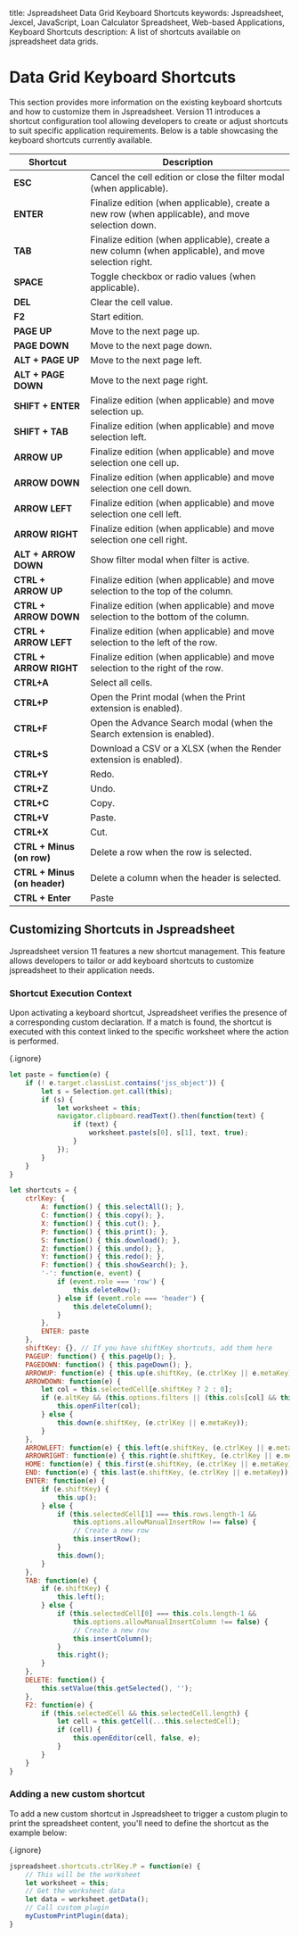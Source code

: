 title: Jspreadsheet Data Grid Keyboard Shortcuts
keywords: Jspreadsheet, Jexcel, JavaScript, Loan Calculator Spreadsheet, Web-based Applications, Keyboard Shortcuts
description: A list of shortcuts available on jspreadsheet data grids.

# Data Grid Keyboard Shortcuts

This section provides more information on the existing keyboard shortcuts and how to customize them in Jspreadsheet. Version 11 introduces a shortcut configuration tool allowing developers to create or adjust shortcuts to suit specific application requirements. Below is a table showcasing the keyboard shortcuts currently available.

| Shortcut                      | Description                                                                                           |
|-------------------------------|-------------------------------------------------------------------------------------------------------|
| **ESC**                       | Cancel the cell edition or close the filter modal (when applicable).                                  |
| **ENTER**                     | Finalize edition (when applicable), create a new row (when applicable), and move selection down.      |
| **TAB**                       | Finalize edition (when applicable), create a new column (when applicable), and move selection right.  |
| **SPACE**                     | Toggle checkbox or radio values (when applicable).                                                    |
| **DEL**                       | Clear the cell value.                                                                                 |
| **F2**                        | Start edition.                                                                                        |
| **PAGE UP**                   | Move to the next page up.                                                                             |
| **PAGE DOWN**                 | Move to the next page down.                                                                           |
| **ALT + PAGE UP**             | Move to the next page left.                                                                           |
| **ALT + PAGE DOWN**           | Move to the next page right.                                                                          |
| **SHIFT + ENTER**             | Finalize edition (when applicable) and move selection up.                                             |
| **SHIFT + TAB**               | Finalize edition (when applicable) and move selection left.                                           |
| **ARROW UP**                  | Finalize edition (when applicable) and move selection one cell up.                                    |
| **ARROW DOWN**                | Finalize edition (when applicable) and move selection one cell down.                                  |
| **ARROW LEFT**                | Finalize edition (when applicable) and move selection one cell left.                                  |
| **ARROW RIGHT**               | Finalize edition (when applicable) and move selection one cell right.                                 |
| **ALT + ARROW DOWN**          | Show filter modal when filter is active.                                                              |
| **CTRL + ARROW UP**           | Finalize edition (when applicable) and move selection to the top of the column.                       |
| **CTRL + ARROW DOWN**         | Finalize edition (when applicable) and move selection to the bottom of the column.                    |
| **CTRL + ARROW LEFT**         | Finalize edition (when applicable) and move selection to the left of the row.                         |
| **CTRL + ARROW RIGHT**        | Finalize edition (when applicable) and move selection to the right of the row.                        |
| **CTRL+A**                    | Select all cells.                                                                                     |
| **CTRL+P**                    | Open the Print modal (when the Print extension is enabled).                                           |
| **CTRL+F**                    | Open the Advance Search modal (when the Search extension is enabled).                                 |
| **CTRL+S**                    | Download a CSV or a XLSX (when the Render extension is enabled).                                      |
| **CTRL+Y**                    | Redo.                                                                                                 |
| **CTRL+Z**                    | Undo.                                                                                                 |
| **CTRL+C**                    | Copy.                                                                                                 |
| **CTRL+V**                    | Paste.                                                                                                |
| **CTRL+X**                    | Cut.                                                                                                  |
| **CTRL + Minus (on row)**     | Delete a row when the row is selected.                                                                |
| **CTRL + Minus (on header)**  | Delete a column when the header is selected.                                                          |
| **CTRL + Enter**              | Paste                                                                                                 |

## Customizing Shortcuts in Jspreadsheet

Jspreadsheet version 11 features a new shortcut management. This feature allows developers to tailor or add keyboard shortcuts to customize jspreadsheet to their application needs.

### Shortcut Execution Context

Upon activating a keyboard shortcut, Jspreadsheet verifies the presence of a corresponding custom declaration. If a match is found, the shortcut is executed with this context linked to the specific worksheet where the action is performed.


{.ignore}
```javascript
let paste = function(e) {
    if (! e.target.classList.contains('jss_object')) {
        let s = Selection.get.call(this);
        if (s) {
            let worksheet = this;
            navigator.clipboard.readText().then(function(text) {
                if (text) {
                    worksheet.paste(s[0], s[1], text, true);
                }
            });
        }
    }
}

let shortcuts = {
    ctrlKey: {
        A: function() { this.selectAll(); },
        C: function() { this.copy(); },
        X: function() { this.cut(); },
        P: function() { this.print(); },
        S: function() { this.download(); },
        Z: function() { this.undo(); },
        Y: function() { this.redo(); },
        F: function() { this.showSearch(); },
        '-': function(e, event) {
            if (event.role === 'row') {
                this.deleteRow();
            } else if (event.role === 'header') {
                this.deleteColumn();
            }
        },
        ENTER: paste
    },
    shiftKey: {}, // If you have shiftKey shortcuts, add them here
    PAGEUP: function() { this.pageUp(); },
    PAGEDOWN: function() { this.pageDown(); },
    ARROWUP: function(e) { this.up(e.shiftKey, (e.ctrlKey || e.metaKey)); },
    ARROWDOWN: function(e) {
        let col = this.selectedCell[e.shiftKey ? 2 : 0];
        if (e.altKey && (this.options.filters || (this.cols[col] && this.cols[col].filter))) {
            this.openFilter(col);
        } else {
            this.down(e.shiftKey, (e.ctrlKey || e.metaKey));
        }
    },
    ARROWLEFT: function(e) { this.left(e.shiftKey, (e.ctrlKey || e.metaKey)); },
    ARROWRIGHT: function(e) { this.right(e.shiftKey, (e.ctrlKey || e.metaKey)); },
    HOME: function(e) { this.first(e.shiftKey, (e.ctrlKey || e.metaKey)); },
    END: function(e) { this.last(e.shiftKey, (e.ctrlKey || e.metaKey)); },
    ENTER: function(e) {
        if (e.shiftKey) {
            this.up();
        } else {
            if (this.selectedCell[1] === this.rows.length-1 &&
                this.options.allowManualInsertRow !== false) {
                // Create a new row
                this.insertRow();
            }
            this.down();
        }
    },
    TAB: function(e) {
        if (e.shiftKey) {
            this.left();
        } else {
            if (this.selectedCell[0] === this.cols.length-1 &&
                this.options.allowManualInsertColumn !== false) {
                // Create a new row
                this.insertColumn();
            }
            this.right();
        }
    },
    DELETE: function() {
        this.setValue(this.getSelected(), '');
    },
    F2: function(e) {
        if (this.selectedCell && this.selectedCell.length) {
            let cell = this.getCell(...this.selectedCell);
            if (cell) {
                this.openEditor(cell, false, e);
            }
        }
    }
}
```

### Adding a new custom shortcut

To add a new custom shortcut in Jspreadsheet to trigger a custom plugin to print the spreadsheet content, you'll need to define the shortcut as the example below:

{.ignore}
```javascript
jspreadsheet.shortcuts.ctrlKey.P = function(e) {
    // This will be the worksheet
    let worksheet = this;
    // Get the worksheet data
    let data = worksheet.getData();
    // Call custom plugin
    myCustomPrintPlugin(data);
}
```